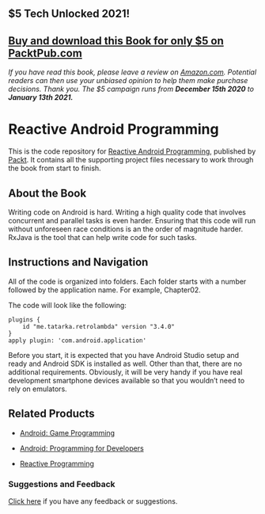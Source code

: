 ## $5 Tech Unlocked 2021!
[Buy and download this Book for only $5 on PacktPub.com](https://www.packtpub.com/product/reactive-android-programming/9781787289901)
-----
*If you have read this book, please leave a review on [Amazon.com](https://www.amazon.com/gp/product/1787289907).     Potential readers can then use your unbiased opinion to help them make purchase decisions. Thank you. The $5 campaign         runs from __December 15th 2020__ to __January 13th 2021.__*

# Reactive Android Programming
This is the code repository for [Reactive Android Programming](https://www.packtpub.com/application-development/reactive-android-programming?utm_source=github&utm_medium=repository&utm_campaign=9781787289901), published by [Packt](https://www.packtpub.com/?utm_source=github). It contains all the supporting project files necessary to work through the book from start to finish.
## About the Book
Writing code on Android is hard. Writing a high quality code that involves concurrent and parallel tasks is even harder. Ensuring that this code will run without unforeseen race conditions is an the order of magnitude harder. RxJava is the tool that can help write code for such tasks.
## Instructions and Navigation
All of the code is organized into folders. Each folder starts with a number followed by the application name. For example, Chapter02.



The code will look like the following:
```
plugins {
    id "me.tatarka.retrolambda" version "3.4.0"
}
apply plugin: 'com.android.application'
```

Before you start, it is expected that you have Android Studio setup and ready and Android SDK is installed as well. Other than that, there are no additional requirements.
Obviously, it will be very handy if you have real development smartphone devices available so that you wouldn’t need to rely on emulators.

## Related Products
* [Android: Game Programming](https://www.packtpub.com/game-development/android-game-programming?utm_source=github&utm_medium=repository&utm_campaign=9781787128583)

* [Android: Programming for Developers](https://www.packtpub.com/application-development/android-programming-developers?utm_source=github&utm_medium=repository&utm_campaign=9781787123694)

* [Reactive Programming ](https://www.packtpub.com/application-development/reactive-programming?utm_source=github&utm_medium=repository&utm_campaign=9781785885853)

### Suggestions and Feedback
[Click here](https://docs.google.com/forms/d/e/1FAIpQLSe5qwunkGf6PUvzPirPDtuy1Du5Rlzew23UBp2S-P3wB-GcwQ/viewform) if you have any feedback or suggestions.
